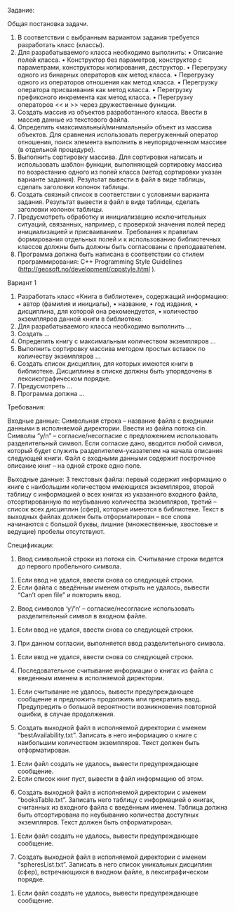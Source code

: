 Задание: 

Общая постановка задачи. 

1.	В соответствии с выбранным вариантом задания требуется разработать класс (классы). 
2.	Для разрабатываемого класса необходимо выполнить:
  •	Описание полей класса. 
  •	Конструктор без параметров, конструктор с параметрами, конструкторы копирования, деструктор.
  •	Перегрузку одного из бинарных операторов как метод класса. 
  •	Перегрузку одного из операторов отношения как метод класса.
  •	Перегрузку оператора присваивания как метод класса.
  •	Перегрузку префиксного инкремента как метод класса.
  •	Перегрузку операторов  << и   >>  через дружественные функции.
3.	Создать массив из объектов разработанного класса. Ввести в массив данные из текстового файла.
4.	Определить «максимальный/минимальный» объект из массива объектов. Для сравнения использовать перегруженный оператор отношения, поиск элемента выполнить в неупорядоченном массиве (в отдельной процедуре).
5.	Выполнить сортировку массива. Для сортировки написать и использовать шаблон функции, выполняющей сортировку массива по возрастанию одного из полей класса (метод сортировки указан варианте задания). Результат вывести в файл в виде таблицы, сделать заголовки колонок таблицы.
6.	Создать связный список в соответствии с условиями варианта задания. Результат вывести в файл в виде таблицы, сделать заголовки колонок таблицы.
7.	Предусмотреть обработку и инициализацию исключительных ситуаций, связанных, например, с проверкой значения полей перед инициализацией и присваиванием. Требования к правилам формирования отдельных полей и к использованию библиотечных классов должны быть должны быть согласованы с преподавателем.
8.	Программа должна быть написана в соответствии со стилем программирования: C++ Programming Style Guidelines (http://geosoft.no/development/cppstyle.html ).

Вариант 1

1.	Разработать класс «Книга в библиотеке», содержащий информацию:
  •	автор (фамилия и инициалы), 
  •	название, 
  •	год издания, 
  •	дисциплина, для которой она рекомендуется,
  •	количество экземпляров данной книги в библиотеке.
2.	Для разрабатываемого класса необходимо выполнить …
3.	Создать … 
4.	Определить книгу с максимальным количеством экземпляров ...
5.	Выполнить сортировку массива методом простых вставок по количеству экземпляров …
6.	Создать список дисциплин, для которых имеются книги в библиотеке. Дисциплины в списке должны быть упорядочены в лексикографическом порядке. 
7.	Предусмотреть ...  
8.	Программа должна … 

Требования:

Входные данные: Символьная строка – название файла с входными данными в исполняемой директории. Ввести из файла потока cin. Символы “y/n” – согласие/несогласие с предложением использовать разделительный символ. Если согласие дано, вводится любой символ, который будет служить разделителем-указателем на начала описания следующей книги. Файл с входными данными содержит построчное описание книг – на одной строке одно поле. 

Выходные данные: 3 текстовых файла: первый содержит информацию о книге с наибольшим количеством имеющихся экземпляров, второй таблицу с информацией о всех книгах из указанного входного файла, отсортированную по неубыванию количества экземпляров, третий – список всех дисциплин (сфер), которые имеются в библиотеке. Текст в выходных файлах должен быть отформатирован – все слова начинаются с большой буквы, лишние (множественные, хвостовые и ведущие) пробелы отсутствуют.

Спецификации:

1)	Ввод символьной строки из потока cin. Считывание строки ведется до первого пробельного символа.
  1.	Если ввод не удался, ввести снова со следующей строки.
  2.	Если файла с введённым именем открыть не удалось, вывести “Can’t open file” и повторить ввод.
2)	Ввод символов ‘y’/’n’ – согласие/несогласие использовать разделительный символ в входном файле. 
  1.	Если ввод не удался, ввести снова со следующей строки.
3)	При данном согласии, выполняется ввод разделительного символа. 
  1.	Если ввод не удался, ввести снова со следующей строки.
4)	Последовательное считывание информации о книгах из файла с введенным именем в исполняемой директории.
  1.	Если считывание не удалось, вывести предупреждающее сообщение и предложить продолжить или прекратить ввод. Предупредить о большой вероятности возникновения повторной ошибки, в случае продолжения.
5)	Создать выходной файл в исполняемой директории с именем “bestAvailability.txt”. Записать в него информацию о книге с наибольшим количеством экземпляров. Текст должен быть отформатирован.
  1.	Если файл создать не удалось, вывести предупреждающее сообщение.
  2.	Если список книг пуст, вывести в файл информацию об этом.
6)	Создать выходной файл в исполняемой директории с именем “booksTable.txt”. Записать  него таблицу с информацией о книгах, считанных из входного файла с введённым именем. Таблица должна быть отсортирована по неубыванию количества доступных экземпляров. Текст должен быть отформатирован.
  1.	Если файл создать не удалось, вывести предупреждающее сообщение.
7)	Создать выходной файл в исполняемой директории с именем “spheresList.txt”. Записать в него список уникальных дисциплин (сфер), встречающихся в входном файле, в лексиграфическом порядке.
  1.	Если файл создать не удалось, вывести предупреждающее сообщение.
